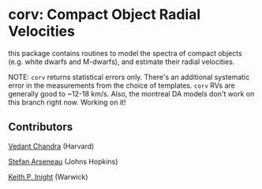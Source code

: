 # corv: Compact Object Radial Velocities

this package contains routines to model the spectra of compact objects (e.g. white dwarfs and M-dwarfs), and estimate their radial velocities. 

NOTE: `corv` returns statistical errors only. There's an additional systematic error in the measurements from the choice of templates. `corv` RVs are generally good to ~12-18 km/s.
    Also, the montreal DA models don't work on this branch right now. Working on it!

## Contributors

[Vedant Chandra](https://vedantchandra.com/) (Harvard)

[Stefan Arseneau](https://stefanarseneau.github.io) (Johns Hopkins)

[Keith P. Inight](https://warwick.ac.uk/fac/sci/physics/research/astro/people/keithinight/) (Warwick)
